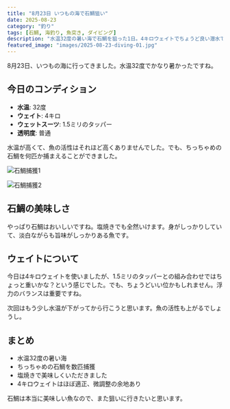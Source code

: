```yaml
---
title: "8月23日 いつもの海で石鯛狙い"
date: 2025-08-23
category: "釣り"
tags: [石鯛, 海釣り, 魚突き, ダイビング]
description: "水温32度の暑い海で石鯛を狙った1日。4キロウェイトでちょうど良い潜水でした。"
featured_image: "images/2025-08-23-diving-01.jpg"
---
```


8月23日、いつもの海に行ってきました。水温32度でかなり暑かったですね。

## 今日のコンディション

- **水温**: 32度
- **ウェイト**: 4キロ
- **ウェットスーツ**: 1.5ミリのタッパー
- **透明度**: 普通

水温が高くて、魚の活性はそれほど高くありませんでした。でも、ちっちゃめの石鯛を何匹か捕まえることができました。

![石鯛捕獲1](../images/2025-08-23-diving-01.jpg)

![石鯛捕獲2](../images/2025-08-23-diving-02.jpg)

## 石鯛の美味しさ

やっぱり石鯛はおいしいですね。塩焼きでも全然いけます。身がしっかりしていて、淡白ながらも旨味がしっかりある魚です。

## ウェイトについて

今日は4キロウェイトを使いましたが、1.5ミリのタッパーとの組み合わせではちょっと重いかな？という感じでした。でも、ちょうどいい位かもしれません。浮力のバランスは重要ですね。

次回はもう少し水温が下がってから行こうと思います。魚の活性も上がるでしょうし。

## まとめ

- 水温32度の暑い海
- ちっちゃめの石鯛を数匹捕獲
- 塩焼きで美味しくいただきました
- 4キロウェイトはほぼ適正、微調整の余地あり

石鯛は本当に美味しい魚なので、また狙いに行きたいと思います。